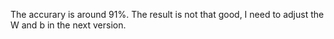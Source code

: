 The accurary is around 91%. The result is not that good, I need to adjust the W and b in the next version.
